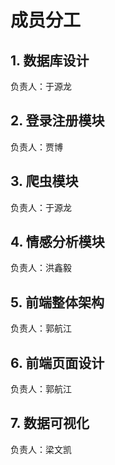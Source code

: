 # 成员分工

## 1. 数据库设计

负责人：于源龙

## 2. 登录注册模块

负责人：贾博

## 3. 爬虫模块

负责人：于源龙

## 4. 情感分析模块

负责人：洪鑫毅

## 5. 前端整体架构

负责人：郭航江

## 6. 前端页面设计

负责人：郭航江

## 7. 数据可视化

负责人：梁文凯
